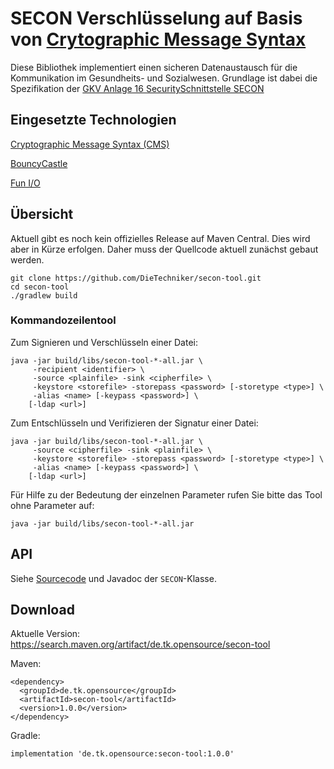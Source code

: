 # SECON Verschlüsselung auf Basis von [Crytographic Message Syntax](https://tools.ietf.org/html/rfc5652)

Diese Bibliothek implementiert einen sicheren Datenaustausch für die Kommunikation im Gesundheits- und Sozialwesen. Grundlage ist dabei die Spezifikation
der [GKV Anlage 16 SecuritySchnittstelle SECON](https://www.gkv-datenaustausch.de/media/dokumente/standards_und_normen/technische_spezifikationen/Anlage_16_-_Security-Schnittstelle.pdf)
	
## Eingesetzte Technologien

[Cryptographic Message Syntax (CMS)](https://tools.ietf.org/html/rfc5652) 

[BouncyCastle](https://bouncycastle.org/)

[Fun I/O](https://christian-schlichtherle.github.io/fun-io/)

## Übersicht

Aktuell gibt es noch kein offizielles Release auf Maven Central. Dies wird aber in Kürze erfolgen.
Daher muss der Quellcode aktuell zunächst gebaut werden.

```
git clone https://github.com/DieTechniker/secon-tool.git
cd secon-tool
./gradlew build
```

### Kommandozeilentool

Zum Signieren und Verschlüsseln einer Datei:

    java -jar build/libs/secon-tool-*-all.jar \
         -recipient <identifier> \
         -source <plainfile> -sink <cipherfile> \
         -keystore <storefile> -storepass <password> [-storetype <type>] \
         -alias <name> [-keypass <password>] \
        [-ldap <url>]

Zum Entschlüsseln und Verifizieren der Signatur einer Datei:

    java -jar build/libs/secon-tool-*-all.jar \
         -source <cipherfile> -sink <plainfile> \
         -keystore <storefile> -storepass <password> [-storetype <type>] \
         -alias <name> [-keypass <password>] \
        [-ldap <url>]

Für Hilfe zu der Bedeutung der einzelnen Parameter rufen Sie bitte das Tool ohne Parameter auf:

    java -jar build/libs/secon-tool-*-all.jar

## API

Siehe [Sourcecode](src/main/java/de/tk/opensourcey/secon/SECON.java) und Javadoc der `SECON`-Klasse.

## Download

Aktuelle Version: https://search.maven.org/artifact/de.tk.opensource/secon-tool

Maven:

    <dependency>
      <groupId>de.tk.opensource</groupId>
      <artifactId>secon-tool</artifactId>
      <version>1.0.0</version>
    </dependency>

Gradle:

    implementation 'de.tk.opensource:secon-tool:1.0.0'
